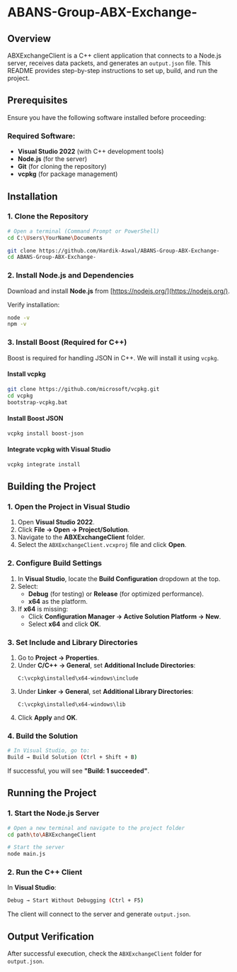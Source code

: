 # ABANS-Group-ABX-Exchange-

## Overview
ABXExchangeClient is a C++ client application that connects to a Node.js server, receives data packets, and generates an `output.json` file. This README provides step-by-step instructions to set up, build, and run the project.

## Prerequisites
Ensure you have the following software installed before proceeding:

### Required Software:
- **Visual Studio 2022** (with C++ development tools)
- **Node.js** (for the server)
- **Git** (for cloning the repository)
- **vcpkg** (for package management)

## Installation

### 1. Clone the Repository
```sh
# Open a terminal (Command Prompt or PowerShell)
cd C:\Users\YourName\Documents

git clone https://github.com/Hardik-Aswal/ABANS-Group-ABX-Exchange-
cd ABANS-Group-ABX-Exchange-
```

### 2. Install Node.js and Dependencies
Download and install **Node.js** from [https://nodejs.org/](https://nodejs.org/).

Verify installation:
```sh
node -v
npm -v
```

### 3. Install Boost (Required for C++)
Boost is required for handling JSON in C++. We will install it using `vcpkg`.

#### Install vcpkg
```sh
git clone https://github.com/microsoft/vcpkg.git
cd vcpkg
bootstrap-vcpkg.bat
```

#### Install Boost JSON
```sh
vcpkg install boost-json
```

#### Integrate vcpkg with Visual Studio
```sh
vcpkg integrate install
```

## Building the Project

### 1. Open the Project in Visual Studio
1. Open **Visual Studio 2022**.
2. Click **File → Open → Project/Solution**.
3. Navigate to the **ABXExchangeClient** folder.
4. Select the `ABXExchangeClient.vcxproj` file and click **Open**.

### 2. Configure Build Settings
1. In **Visual Studio**, locate the **Build Configuration** dropdown at the top.
2. Select:
   - **Debug** (for testing) or **Release** (for optimized performance).
   - **x64** as the platform.
3. If **x64** is missing:
   - Click **Configuration Manager → Active Solution Platform → New**.
   - Select **x64** and click **OK**.

### 3. Set Include and Library Directories
1. Go to **Project → Properties**.
2. Under **C/C++ → General**, set **Additional Include Directories**:
   ```
   C:\vcpkg\installed\x64-windows\include
   ```
3. Under **Linker → General**, set **Additional Library Directories**:
   ```
   C:\vcpkg\installed\x64-windows\lib
   ```
4. Click **Apply** and **OK**.

### 4. Build the Solution
```sh
# In Visual Studio, go to:
Build → Build Solution (Ctrl + Shift + B)
```
If successful, you will see **"Build: 1 succeeded"**.

## Running the Project

### 1. Start the Node.js Server
```sh
# Open a new terminal and navigate to the project folder
cd path\to\ABXExchangeClient

# Start the server
node main.js
```

### 2. Run the C++ Client
In **Visual Studio**:
```sh
Debug → Start Without Debugging (Ctrl + F5)
```
The client will connect to the server and generate `output.json`.

## Output Verification
After successful execution, check the `ABXExchangeClient` folder for `output.json`.
